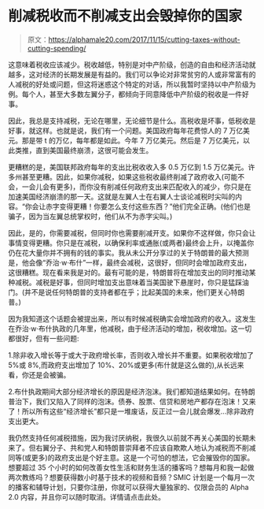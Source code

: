 # 削减税收而不削减支出会毁掉你的国家

> 原文：<https://alphamale20.com/2017/11/15/cutting-taxes-without-cutting-spending/>

这意味着税收应该减少。税收越低，特别是对中产阶级，创造的自由和经济活动就越多，这对经济的长期发展是有益的。我们可以争论对非常贫穷的人或非常富有的人减税的好处或问题，但这将迷惑这个特定的对话，所以我暂时坚持以中产阶级为例。每个人，甚至大多数左翼分子，都倾向于同意降低中产阶级的税收是一件好事。

因此，我总是支持减税，无论在哪里，无论细节是什么。高税收是坏事，低税收是好事，就这样。也就是说，我们有一个问题。美国政府每年花费惊人的 7 万亿美元。那是带 t 的万亿，每年都是如此。今年 7 万亿美元。然后是 7 万亿美元，以此类推，直到美国最终崩溃，这很可能会发生。

更糟糕的是，美国联邦政府每年的支出比税收收入多 0.5 万亿到 1.5 万亿美元。许多州甚至更糟。因此，如果你减税，如果这些税收最终削减了政府收入(可能不会，一会儿会有更多)，而你没有削减任何政府支出来匹配收入的减少，你只是在加速美国经济崩溃的那一天。这就是左翼人士在右翼人士谈论减税时尖叫的内容。“你会让赤字变得更糟！你要怎么支付这些东西？”他们完全正确。(他们也是骗子，因为当左翼总统掌权时，他们从不为赤字尖叫。)

因此，是的，你需要减税，但同时你也需要削减开支。如果你不这样做，你只会让事情变得更糟。你只是在减税，以确保利率或通胀(或两者)最终会上升，以掩盖你仍在花大量你并不拥有的钱的事实。我从未公开分享过的关于特朗普的最大预测是，他会像“乔治·w·布什”一样，最终会减税，这很好，但同时会增加政府支出，这很糟糕。现在看来我是对的。最有可能的是，特朗普将在增加支出的同时推动某种减税。减税是好事，但同时增加支出意味着当美国驶下悬崖时，你只是猛踩油门。(并不是说任何特朗普的支持者都在乎；比起美国的未来，他们更关心特朗普。)

因为我知道这个话题会被提出来，所以有时候减税确实会增加政府的收入。这发生在乔治·w·布什执政的几年里，他减税，由于经济活动的增加，税收增加。这一切都很好，但有一些问题:

1.除非收入增长等于或大于政府增长率，否则收入增长并不重要。如果税收增加了 5%或 8%,而政府支出增加了 10%、20%或更多(布什就是这么做的),从长远来看，你还是会被骗。

2.布什执政期间大部分经济增长的原因是经济泡沫。我们都知道结果如何。在特朗普治下，我们又陷入了同样的泡沫。债券、股票、信贷和房地产都存在泡沫！又来了！所以所有这些“经济增长”都只是一堆废话，反正过一会儿就会爆发...除非政府支出更大。

我仍然支持任何减税措施，因为我讨厌纳税，我很久以前就不再关心美国的长期未来了。但右翼分子、共和党人和特朗普崇拜者不应该自欺欺人地认为减税而不削减同等(或更多)的政府支出是个好主意。这是一个可怕的想法，它会摧毁你的国家。想要超过 35 个小时的如何改善女性生活和财务生活的播客吗？想每月和我一起做两次教练吗？想要获得数小时基于技术的视频和音频？SMIC 计划是一个每月一次的播客和辅导计划，只要你注册，你就可以获得大量独家的、仅限会员的 Alpha 2.0 内容，并且你可以随时取消。详情请点击此处。